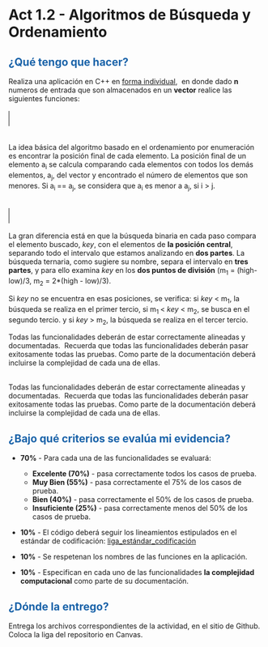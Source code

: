 # Act 1.2 - Algoritmos de Búsqueda y Ordenamiento

## <span style="color: rgb(26, 99, 169);">¿Qué tengo que hacer?</span>
Realiza una aplicación en C++ en <span style="text-decoration: underline;">forma individual</span>,  en donde dado **n** numeros de entrada que son almacenados en un **vector<int>** realice las siguientes funciones:

<table style="height: 30px; width: 0%; border-collapse: collapse; border-style: solid;" border="1">
<tbody>
<tr style="height: 24px;">
<td style="width: 33.7684%; height: 30px; background-color: #1963a9;" rowspan="5"><span style="font-size: 18pt; color: #ffffff;">ordenaEnumeracion</span></td>
<td style="width: 12.3888%; height: 10px; background-color: #008bf7;">Descripci&oacute;n</td>
<td style="width: 53.7118%; height: 10px; background-color: #b7dbff;">
<p>Ordene en forma ascendente los datos con el m&eacute;todo de enumeraci&oacute;</p>
</td>
</tr>
<tr style="height: 24px;">
<td style="width: 12.3888%; height: 10px; background-color: #008bf7;">Entrada</td>
<td style="width: 53.7118%; height: 10px; background-color: #b7dbff;">Un vector&lt;int&gt; con los n numeros</td>
</tr>
<tr style="height: 24px;">
<td style="width: 12.3888%; height: 0px; background-color: #008bf7;">Salida</td>
<td style="width: 53.7118%; height: 0px; background-color: #b7dbff;">Nada</td>
</tr>
<tr style="height: 24px;">
<td style="width: 12.3888%; height: 0px; background-color: #008bf7;"><span style="color: #000000;">Precondici&oacute;n</span></td>
<td style="width: 53.7118%; height: 0px; background-color: #b7dbff;"><span style="color: #000000;">El vector&lt;int&gt; debe contener los n n&uacute;meros</span></td>
</tr>
<tr style="height: 24px;">
<td style="width: 12.3888%; height: 10px; background-color: #008bf7;"><span style="color: #000000;">Postcondici&oacute;n</span></td>
<td style="width: 53.7118%; height: 10px; background-color: #b7dbff;"><span style="color: #000000;">El vector&lt;int&gt; contendr&aacute; los datos ya ordenados</span></td>
</tr>
</tbody>
</table>
<br />La idea b&aacute;sica del algoritmo basado en el ordenamiento por enumeraci&oacute;n es encontrar la posici&oacute;n final de cada elemento. La posici&oacute;n final de un elemento a<sub>i</sub> se calcula comparando cada elementos con todos los dem&aacute;s elementos, a<sub>j</sub>, del vector y encontrado el n&uacute;mero de elementos que son menores. Si a<sub>i </sub>== a<sub>j</sub>, se considera que a<sub>i</sub> es menor a a<sub>j</sub>, si i &gt; j.<br /><br />

<table style="height: 30px; width: 0%; border-collapse: collapse; border-style: solid;" border="1">
<tbody>
<tr style="height: 24px;">
<td style="width: 30%; height: 30px; background-color: #1963a9;" rowspan="5"><span style="font-size: 18pt; color: #ffffff;">busqTernaria</span></td>
<td style="width: 0px; height: 10px; background-color: #008bf7;">Descripci&oacute;n</td>
<td style="width: 0px; height: 10px; background-color: #b7dbff;">
<p>Usando la b&uacute;squeda ternaria, buscar un dato entero dentro del vector.</p>
</td>
</tr>
<tr style="height: 24px;">
<td style="width: 0px; height: 10px; background-color: #008bf7;">Entrada</td>
<td style="width: 0px; height: 10px; background-color: #b7dbff;">El vector &lt;int&gt; ordenado y el dato entero que se desea buscar.</td>
</tr>
<tr style="height: 24px;">
<td style="width: 0px; height: 0px; background-color: #008bf7;">Salida</td>
<td style="width: 0px; height: 0px; background-color: #b7dbff;">El &iacute;ndice donde se encuentra el dato o -1 en caso de que no se localice.</td>
</tr>
<tr style="height: 24px;">
<td style="width: 0px; height: 0px; background-color: #008bf7;"><span style="color: #000000;">Precondici&oacute;n</span></td>
<td style="width: 0px; height: 0px; background-color: #b7dbff;"><span style="color: #000000;">El vector&lt;int&gt; debe contener los n n&uacute;meros ordenados en forma ascendente</span></td>
</tr>
<tr style="height: 24px;">
<td style="width: 0px; height: 10px; background-color: #008bf7;"><span style="color: #000000;">Postcondici&oacute;n</span></td>
<td style="width: 0px; height: 10px; background-color: #b7dbff;"><span style="color: #000000;">Ninguna</span></td>
</tr>
</tbody>
</table>
<p><span>La gran diferencia est&aacute; en que la b&uacute;squeda binaria en cada paso compara el elemento buscado, <em>key</em>, con el elementos de </span><strong>la posici&oacute;n central</strong><span>, separando todo el intervalo que estamos analizando en&nbsp;</span><strong>dos partes</strong><span>. La b&uacute;squeda ternaria, como sugiere su nombre, separa el intervalo en&nbsp;</span><strong>tres partes</strong><span>, y para ello examina <em>key</em> en los </span><strong>dos puntos de divisi&oacute;n</strong><span> (m<sub>1</sub> = (high-low)/3, m<sub>2</sub> = 2*(high - low)/3).</span></p>
<p><span>Si <em>key</em> no se encuentra en esas posiciones, se verifica: si <em>key</em> &lt; m<sub>1</sub>, la b&uacute;squeda se realiza en el primer tercio, si m<sub>1 </sub>&lt; <em>key</em> &lt; m<sub>2</sub>, se busca en el segundo tercio. y si <em>key</em> &gt; m<sub>2</sub>, la b&uacute;squeda se realiza en el tercer tercio.&nbsp;</span></p>
<p>Todas las funcionalidades deber&aacute;n de estar correctamente alineadas y documentadas.&nbsp; Recuerda que todas las funcionalidades deber&aacute;n pasar exitosamente todas las pruebas. Como parte de la documentaci&oacute;n deber&aacute; incluirse la complejidad de cada una de ellas.</p>

<br>Todas las funcionalidades deberán de estar correctamente alineadas y documentadas.&nbsp; Recuerda que todas las funcionalidades deberán pasar exitosamente todas las pruebas. Como parte de la documentación deberá incluirse la complejidad de cada una de ellas.

## <span style="color: rgb(26, 99, 169);">**¿Bajo qué criterios se evalúa mi evidencia?**</span>

- **70%** - Para cada una de las funcionalidades se evaluará:

    - **Excelente (70%)** - pasa correctamente todos los casos de prueba.
    - **Muy Bien (55%)** - pasa correctamente el 75% de los casos de prueba.
    - **Bien (40%)** - pasa correctamente el 50% de los casos de prueba.
    - **Insuficiente (25%)** - pasa correctamente menos del 50% de los casos de prueba.


- **10%** - El código deberá seguir los lineamientos estipulados en el estándar de codificación: <span class="instructure_file_holder link_holder">[liga_estándar_codificación](estandar.pdf)</span>
- **10%** - Se respetenan los nombres de las funciones en la aplicación.
- **10%** - Especifican en cada uno de las funcionalidades **la complejidad computacional** como parte de su documentación.

## <span style="color: rgb(26, 99, 169);">**¿Dónde la entrego?**</span>
Entrega los archivos correspondientes de la actividad, en el sitio de Github. Coloca la liga del repositorio en Canvas.
